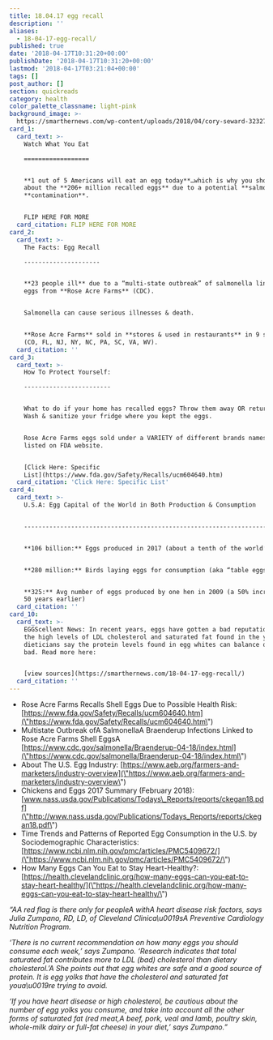 ```yaml
---
title: 18.04.17 egg recall
description: ''
aliases:
  - 18-04-17-egg-recall/
published: true
date: '2018-04-17T10:31:20+00:00'
publishDate: '2018-04-17T10:31:20+00:00'
lastmod: '2018-04-17T03:21:04+00:00'
tags: []
post_author: []
section: quickreads
category: health
color_palette_classname: light-pink
background_image: >-
  https://smarthernews.com/wp-content/uploads/2018/04/cory-seward-32327-unsplash-scaled.jpg
card_1:
  card_text: >-
    Watch What You Eat

    ==================


    **1 out of 5 Americans will eat an egg today**…which is why you should know
    about the **206+ million recalled eggs** due to a potential **salmonella**
    **contamination**.


    FLIP HERE FOR MORE
  card_citation: FLIP HERE FOR MORE
card_2:
  card_text: >-
    The Facts: Egg Recall

    ---------------------


    **23 people ill** due to a “multi-state outbreak” of salmonella linked to
    eggs from **Rose Acre Farms** (CDC).


    Salmonella can cause serious illnesses & death.


    **Rose Acre Farms** sold in **stores & used in restaurants** in 9 states
    (CO, FL, NJ, NY, NC, PA, SC, VA, WV).
  card_citation: ''
card_3:
  card_text: >-
    How To Protect Yourself:

    ------------------------


    What to do if your home has recalled eggs? Throw them away OR return them.
    Wash & sanitize your fridge where you kept the eggs.


    Rose Acre Farms eggs sold under a VARIETY of different brands names all
    listed on FDA website.


    [Click Here: Specific
    List](https://www.fda.gov/Safety/Recalls/ucm604640.htm)
  card_citation: 'Click Here: Specific List'
card_4:
  card_text: >-
    U.S.A: Egg Capital of the World in Both Production & Consumption  


    -------------------------------------------------------------------


    **106 billion:** Eggs produced in 2017 (about a tenth of the world’s supply)


    **280 million:** Birds laying eggs for consumption (aka “table eggs”)


    **325:** Avg number of eggs produced by one hen in 2009 (a 50% increase from
    50 years earlier)
  card_citation: ''
card_10:
  card_text: >-
    EGGScellent News: In recent years, eggs have gotten a bad reputation due to
    the high levels of LDL cholesterol and saturated fat found in the yolks, but
    dieticians say the protein levels found in egg whites can balance out the
    bad. Read more here:


    [view sources](https://smarthernews.com/18-04-17-egg-recall/)
  card_citation: ''
---
```

*   Rose Acre Farms Recalls Shell Eggs Due to Possible Health Risk: [https://www.fda.gov/Safety/Recalls/ucm604640.htm](\"https://www.fda.gov/Safety/Recalls/ucm604640.htm\")
*   Multistate Outbreak ofA SalmonellaA Braenderup Infections Linked to Rose Acre Farms Shell EggsA [https://www.cdc.gov/salmonella/Braenderup-04-18/index.html](\"https://www.cdc.gov/salmonella/Braenderup-04-18/index.html\")
*   About The U.S. Egg Industry: [https://www.aeb.org/farmers-and-marketers/industry-overview](\"https://www.aeb.org/farmers-and-marketers/industry-overview\")
*   Chickens and Eggs 2017 Summary (February 2018): [www.nass.usda.gov/Publications/Todays\_Reports/reports/ckegan18.pdf](\"http://www.nass.usda.gov/Publications/Todays_Reports/reports/ckegan18.pdf\")
*   Time Trends and Patterns of Reported Egg Consumption in the U.S. by Sociodemographic Characteristics: [https://www.ncbi.nlm.nih.gov/pmc/articles/PMC5409672/](\"https://www.ncbi.nlm.nih.gov/pmc/articles/PMC5409672/\")
*   How Many Eggs Can You Eat to Stay Heart-Healthy?: [https://health.clevelandclinic.org/how-many-eggs-can-you-eat-to-stay-heart-healthy/](\"https://health.clevelandclinic.org/how-many-eggs-can-you-eat-to-stay-heart-healthy/\")

_“AA red flag is there only for peopleA withA heart disease risk factors, says Julia Zumpano, RD, LD, of Cleveland Clinica\\u0019sA Preventive Cardiology Nutrition Program._

_‘There is no current recommendation on how many eggs you should consume each week,’ says Zumpano. ‘Research indicates that total saturated fat contributes more to LDL (bad) cholesterol than dietary cholesterol.’A She points out that egg whites are safe and a good source of protein. It is egg yolks that have the cholesterol and saturated fat youa\\u0019re trying to avoid._

_‘If you have heart disease or high cholesterol, be cautious about the number of egg yolks you consume, and take into account all the other forms of saturated fat (red meat,A beef, pork, veal and lamb, poultry skin, whole-milk dairy or full-fat cheese) in your diet,’ says Zumpano.”_